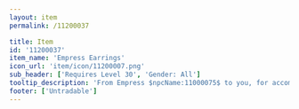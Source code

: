 ```yaml
---
layout: item
permalink: /11200037

title: Item
id: '11200037'
item_name: 'Empress Earrings'
icon_url: 'item/icon/11200007.png'
sub_header: ['Requires Level 30', 'Gender: All']
tooltip_description: 'From Empress $npcName:11000075$ to you, for accomplishing something special for Maple World.'
footer: ['Untradable']
---
```

